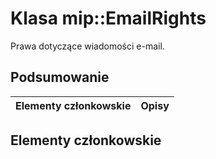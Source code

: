 # <a name="class-mipemailrights"></a>Klasa mip::EmailRights 
Prawa dotyczące wiadomości e-mail.
## <a name="summary"></a>Podsumowanie
 Elementy członkowskie                        | Opisy                                
--------------------------------|---------------------------------------------
## <a name="members"></a>Elementy członkowskie